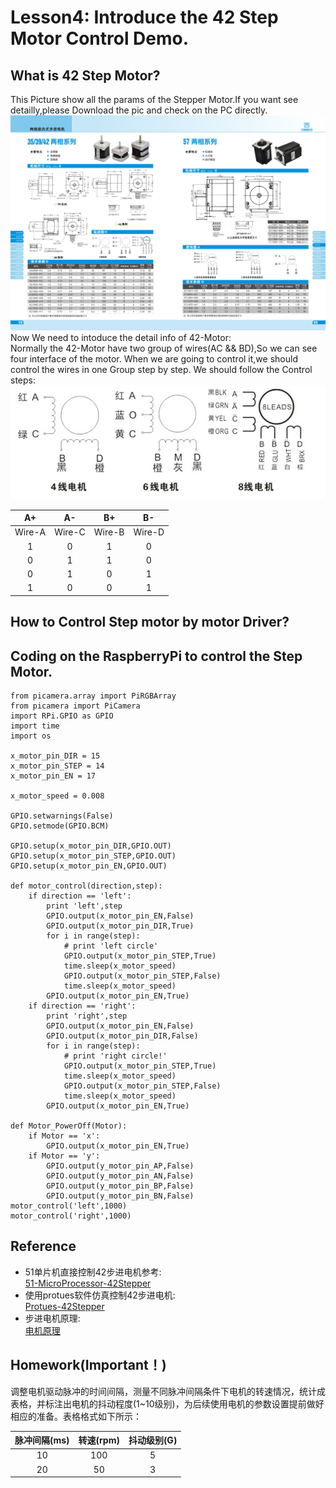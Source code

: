 # Lesson4: Introduce the 42 Step Motor Control Demo.
## What is 42 Step Motor?
This Picture show all the params of the Stepper Motor.If you want see detailly,please Download the pic and check on the PC directly.  
![42-MotorStepper](https://github.com/embedded-learning-group/Linux_Learning/blob/master/20190808_Lesson4/src_1450336973.jpg)  
Now We need to intoduce the detail info of 42-Motor:  
Normally the 42-Motor have two group of wires(AC && BD),So we can see four interface of the motor. When we are going to control it,we should control the wires in one Group step by step. We should follow the Control steps:  
![Wire_Group](https://github.com/embedded-learning-group/Linux_Learning/blob/master/20190808_Lesson4/Stepper-Motor.png)

| A+ | A- | B+ | B- |
| :-----: | :----: | :----: | :----: |
| Wire-A | Wire-C | Wire-B | Wire-D |
| 1 | 0 | 1 | 0 |
| 0 | 1 | 1 | 0 |
| 0 | 1 | 0 | 1 |
| 1 | 0 | 0 | 1 |
## How to Control Step motor by motor Driver?
## Coding on the RaspberryPi to control the Step Motor.
```
from picamera.array import PiRGBArray
from picamera import PiCamera
import RPi.GPIO as GPIO
import time
import os 

x_motor_pin_DIR = 15
x_motor_pin_STEP = 14
x_motor_pin_EN = 17

x_motor_speed = 0.008

GPIO.setwarnings(False)
GPIO.setmode(GPIO.BCM)

GPIO.setup(x_motor_pin_DIR,GPIO.OUT)
GPIO.setup(x_motor_pin_STEP,GPIO.OUT)
GPIO.setup(x_motor_pin_EN,GPIO.OUT)

def motor_control(direction,step):
    if direction == 'left':
        print 'left',step
        GPIO.output(x_motor_pin_EN,False)
        GPIO.output(x_motor_pin_DIR,True)
        for i in range(step):
            # print 'left circle'
            GPIO.output(x_motor_pin_STEP,True)
            time.sleep(x_motor_speed)
            GPIO.output(x_motor_pin_STEP,False)
            time.sleep(x_motor_speed)
        GPIO.output(x_motor_pin_EN,True)
    if direction == 'right':
        print 'right',step
        GPIO.output(x_motor_pin_EN,False)
        GPIO.output(x_motor_pin_DIR,False)
        for i in range(step):
            # print 'right circle!'
            GPIO.output(x_motor_pin_STEP,True)
            time.sleep(x_motor_speed)
            GPIO.output(x_motor_pin_STEP,False)
            time.sleep(x_motor_speed)
        GPIO.output(x_motor_pin_EN,True)

def Motor_PowerOff(Motor):
    if Motor == 'x':
        GPIO.output(x_motor_pin_EN,True)
    if Motor == 'y':
        GPIO.output(y_motor_pin_AP,False)
        GPIO.output(y_motor_pin_AN,False)
        GPIO.output(y_motor_pin_BP,False)
        GPIO.output(y_motor_pin_BN,False)
motor_control('left',1000)
motor_control('right',1000)
```  
## Reference  
* 51单片机直接控制42步进电机参考:  
[51-MicroProcessor-42Stepper](https://www.cnblogs.com/uestc-mm/p/5161668.html)  
* 使用protues软件仿真控制42步进电机:  
[Protues-42Stepper](http://www.51hei.com/bbs/dpj-57073-1.html)  
* 步进电机原理:  
[电机原理](https://blog.csdn.net/qq_38405680/article/details/80452583)  
## Homework(Important！)  
调整电机驱动脉冲的时间间隔，测量不同脉冲间隔条件下电机的转速情况，统计成表格，并标注出电机的抖动程度(1~10级别)，为后续使用电机的参数设置提前做好相应的准备。表格格式如下所示：  

| 脉冲间隔(ms) | 转速(rpm) | 抖动级别(G) |
| :-----: | :----: | :----: |
| 10 | 100 | 5 |
| 20 | 50 | 3 |
